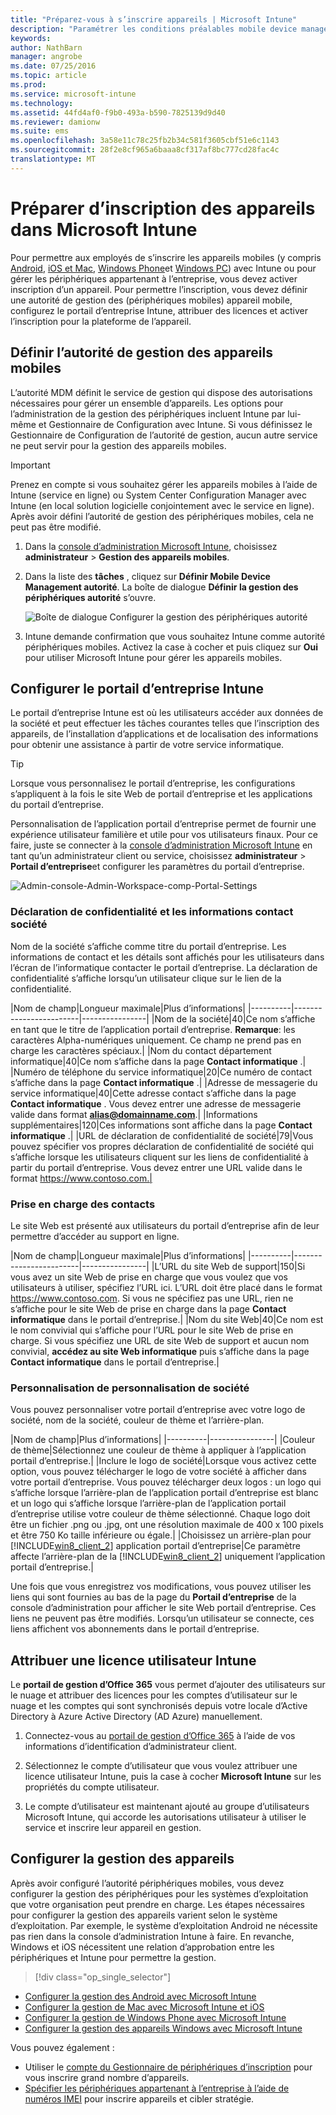 ```yaml
---
title: "Préparez-vous à s’inscrire appareils | Microsoft Intune"
description: "Paramétrer les conditions préalables mobile device management (périphériques mobiles) et se préparer à s’inscrire différents systèmes d’exploitation."
keywords: 
author: NathBarn
manager: angrobe
ms.date: 07/25/2016
ms.topic: article
ms.prod: 
ms.service: microsoft-intune
ms.technology: 
ms.assetid: 44fd4af0-f9b0-493a-b590-7825139d9d40
ms.reviewer: damionw
ms.suite: ems
ms.openlocfilehash: 3a58e11c78c25fb2b34c581f3605cbf51e6c1143
ms.sourcegitcommit: 28f2e8cf965a6baaa8cf317af8bc777cd28fac4c
translationtype: MT
---
```

# Préparer d’inscription des appareils dans Microsoft Intune
Pour permettre aux employés de s’inscrire les appareils mobiles (y compris [Android](set-up-android-management-with-microsoft-intune.md), [iOS et Mac](set-up-ios-and-mac-management-with-microsoft-intune.md), [Windows Phone](set-up-windows-phone-management-with-microsoft-intune.md)et [Windows PC](set-up-windows-device-management-with-microsoft-intune.md)) avec Intune ou pour gérer les périphériques appartenant à l’entreprise, vous devez activer inscription d’un appareil. Pour permettre l’inscription, vous devez définir une autorité de gestion des (périphériques mobiles) appareil mobile, configurez le portail d’entreprise Intune, attribuer des licences et activer l’inscription pour la plateforme de l’appareil.

## Définir l’autorité de gestion des appareils mobiles
L’autorité MDM définit le service de gestion qui dispose des autorisations nécessaires pour gérer un ensemble d’appareils. Les options pour l’administration de la gestion des périphériques incluent Intune par lui-même et Gestionnaire de Configuration avec Intune. Si vous définissez le Gestionnaire de Configuration de l’autorité de gestion, aucun autre service ne peut servir pour la gestion des appareils mobiles.

>[!IMPORTANT]
> Prenez en compte si vous souhaitez gérer les appareils mobiles à l’aide de Intune (service en ligne) ou System Center Configuration Manager avec Intune (en local solution logicielle conjointement avec le service en ligne). Après avoir défini l’autorité de gestion des périphériques mobiles, cela ne peut pas être modifié.



1.  Dans la [console d’administration Microsoft Intune](http://manage.microsoft.com), choisissez **administrateur** &gt; **Gestion des appareils mobiles**.

2.  Dans la liste des **tâches** , cliquez sur **Définir Mobile Device Management autorité**. La boîte de dialogue **Définir la gestion des périphériques autorité** s’ouvre.

    ![Boîte de dialogue Configurer la gestion des périphériques autorité](../media/intune-mdm-authority.png)

3.  Intune demande confirmation que vous souhaitez Intune comme autorité périphériques mobiles. Activez la case à cocher et puis cliquez sur **Oui** pour utiliser Microsoft Intune pour gérer les appareils mobiles.

## Configurer le portail d’entreprise Intune

Le portail d’entreprise Intune est où les utilisateurs accéder aux données de la société et peut effectuer les tâches courantes telles que l’inscription des appareils, de l’installation d’applications et de localisation des informations pour obtenir une assistance à partir de votre service informatique.

> [!TIP]
> Lorsque vous personnalisez le portail d’entreprise, les configurations s’appliquent à la fois le site Web de portail d’entreprise et les applications du portail d’entreprise.

Personnalisation de l’application portail d’entreprise permet de fournir une expérience utilisateur familière et utile pour vos utilisateurs finaux. Pour ce faire, juste se connecter à la [console d’administration Microsoft Intune](https://manage.microsoft.com) en tant qu’un administrateur client ou service, choisissez **administrateur** &gt; **Portail d’entreprise**et configurer les paramètres du portail d’entreprise.

![Admin-console-Admin-Workspace-comp-Portal-Settings](../media/cp_sa_cpsetup.PNG)

### Déclaration de confidentialité et les informations contact société

Nom de la société s’affiche comme titre du portail d’entreprise. Les informations de contact et les détails sont affichés pour les utilisateurs dans l’écran de l’informatique contacter le portail d’entreprise. La déclaration de confidentialité s’affiche lorsqu’un utilisateur clique sur le lien de la confidentialité.

|Nom de champ|Longueur maximale|Plus d’informations|
    |----------|------------------------|----------------|
    |Nom de la société|40|Ce nom s’affiche en tant que le titre de l’application portail d’entreprise. **Remarque**: les caractères Alpha-numériques uniquement. Ce champ ne prend pas en charge les caractères spéciaux.|
    |Nom du contact département informatique|40|Ce nom s’affiche dans la page **Contact informatique** .|
    |Numéro de téléphone du service informatique|20|Ce numéro de contact s’affiche dans la page **Contact informatique** .|
    |Adresse de messagerie du service informatique|40|Cette adresse contact s’affiche dans la page **Contact informatique** . Vous devez entrer une adresse de messagerie valide dans format **alias@domainname.com**.|
    |Informations supplémentaires|120|Ces informations sont affiche dans la page **Contact informatique** .|
    |URL de déclaration de confidentialité de société|79|Vous pouvez spécifier vos propres déclaration de confidentialité de société qui s’affiche lorsque les utilisateurs cliquent sur les liens de confidentialité à partir du portail d’entreprise. Vous devez entrer une URL valide dans le format https://www.contoso.com.|

### Prise en charge des contacts
Le site Web est présenté aux utilisateurs du portail d’entreprise afin de leur permettre d’accéder au support en ligne.

|Nom de champ|Longueur maximale|Plus d’informations|
    |----------|------------------------|----------------|
    |L’URL du site Web de support|150|Si vous avez un site Web de prise en charge que vous voulez que vos utilisateurs à utiliser, spécifiez l’URL ici. L’URL doit être placé dans le format https://www.contoso.com. Si vous ne spécifiez pas une URL, rien ne s’affiche pour le site Web de prise en charge dans la page **Contact informatique** dans le portail d’entreprise.|
    |Nom du site Web|40|Ce nom est le nom convivial qui s’affiche pour l’URL pour le site Web de prise en charge. Si vous spécifiez une URL de site Web de support et aucun nom convivial, **accédez au site Web informatique** puis s’affiche dans la page **Contact informatique** dans le portail d’entreprise.|


### Personnalisation de personnalisation de société

Vous pouvez personnaliser votre portail d’entreprise avec votre logo de société, nom de la société, couleur de thème et l’arrière-plan.

|Nom de champ|Plus d’informations|
    |----------|----------------|
    |Couleur de thème|Sélectionnez une couleur de thème à appliquer à l’application portail d’entreprise.|
    |Inclure le logo de société|Lorsque vous activez cette option, vous pouvez télécharger le logo de votre société à afficher dans votre portail d’entreprise. Vous pouvez télécharger deux logos : un logo qui s’affiche lorsque l’arrière-plan de l’application portail d’entreprise est blanc et un logo qui s’affiche lorsque l’arrière-plan de l’application portail d’entreprise utilise votre couleur de thème sélectionné. Chaque logo doit être un fichier .png ou .jpg, ont une résolution maximale de 400 x 100 pixels et être 750 Ko taille inférieure ou égale.|
    |Choisissez un arrière-plan pour [!INCLUDE[win8_client_2](../includes/win8_client_2_md.md)] application portail d’entreprise|Ce paramètre affecte l’arrière-plan de la [!INCLUDE[win8_client_2](../includes/win8_client_2_md.md)] uniquement l’application portail d’entreprise.|


Une fois que vous enregistrez vos modifications, vous pouvez utiliser les liens qui sont fournies au bas de la page du **Portail d’entreprise** de la console d’administration pour afficher le site Web portail d’entreprise. Ces liens ne peuvent pas être modifiés. Lorsqu’un utilisateur se connecte, ces liens affichent vos abonnements dans le portail d’entreprise.

## Attribuer une licence utilisateur Intune

Le **portail de gestion d’Office 365** vous permet d’ajouter des utilisateurs sur le nuage et attribuer des licences pour les comptes d’utilisateur sur le nuage et les comptes qui sont synchronisés depuis votre locale d’Active Directory à Azure Active Directory (AD Azure) manuellement.

1.  Connectez-vous au [portail de gestion d’Office 365](https://portal.office.com/Admin/Default.aspx) à l’aide de vos informations d’identification d’administrateur client.

2.  Sélectionnez le compte d’utilisateur que vous voulez attribuer une licence utilisateur Intune, puis la case à cocher **Microsoft Intune** sur les propriétés du compte utilisateur.

3.  Le compte d’utilisateur est maintenant ajouté au groupe d’utilisateurs Microsoft Intune, qui accorde les autorisations utilisateur à utiliser le service et inscrire leur appareil en gestion.

## Configurer la gestion des appareils
Après avoir configuré l’autorité périphériques mobiles, vous devez configurer la gestion des périphériques pour les systèmes d’exploitation que votre organisation peut prendre en charge. Les étapes nécessaires pour configurer la gestion des appareils varient selon le système d’exploitation. Par exemple, le système d’exploitation Android ne nécessite pas rien dans la console d’administration Intune à faire. En revanche, Windows et iOS nécessitent une relation d’approbation entre les périphériques et Intune pour permettre la gestion.

> [!div class="op_single_selector"]
- [Configurer la gestion des Android avec Microsoft Intune](set-up-android-management-with-microsoft-intune.md)
- [Configurer la gestion de Mac avec Microsoft Intune et iOS](set-up-ios-and-mac-management-with-microsoft-intune.md)
- [Configurer la gestion de Windows Phone avec Microsoft Intune](set-up-windows-phone-management-with-microsoft-intune.md)
- [Configurer la gestion des appareils Windows avec Microsoft Intune](set-up-windows-device-management-with-microsoft-intune.md)

Vous pouvez également :
 - Utiliser le [compte du Gestionnaire de périphériques d’inscription](enroll-corporate-owned-devices-with-the-device-enrollment-manager-in-microsoft-intune.md) pour vous inscrire grand nombre d’appareils.
 - [Spécifier les périphériques appartenant à l’entreprise à l’aide de numéros IMEI](specify-corporate-owned-devices-with-international-mobile-equipment-identity-imei-numbers.md) pour inscrire appareils et cibler stratégie.
